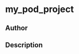 # my_pod_project

## Author

<!-- Insert Your Name Here -->

## Description

<!-- Describe your example here -->

